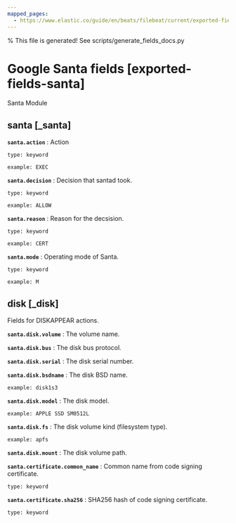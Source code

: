 ```yaml
---
mapped_pages:
  - https://www.elastic.co/guide/en/beats/filebeat/current/exported-fields-santa.html
---
```


% This file is generated! See scripts/generate_fields_docs.py

# Google Santa fields [exported-fields-santa]

Santa Module

## santa [_santa]



**`santa.action`**
:   Action

    type: keyword

    example: EXEC


**`santa.decision`**
:   Decision that santad took.

    type: keyword

    example: ALLOW


**`santa.reason`**
:   Reason for the decsision.

    type: keyword

    example: CERT


**`santa.mode`**
:   Operating mode of Santa.

    type: keyword

    example: M


## disk [_disk]

Fields for DISKAPPEAR actions.

**`santa.disk.volume`**
:   The volume name.


**`santa.disk.bus`**
:   The disk bus protocol.


**`santa.disk.serial`**
:   The disk serial number.


**`santa.disk.bsdname`**
:   The disk BSD name.

    example: disk1s3


**`santa.disk.model`**
:   The disk model.

    example: APPLE SSD SM0512L


**`santa.disk.fs`**
:   The disk volume kind (filesystem type).

    example: apfs


**`santa.disk.mount`**
:   The disk volume path.


**`santa.certificate.common_name`**
:   Common name from code signing certificate.

    type: keyword


**`santa.certificate.sha256`**
:   SHA256 hash of code signing certificate.

    type: keyword


